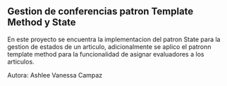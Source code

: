 ## Gestion de conferencias patron Template Method y State

En este proyecto se encuentra la implementacion del patron State para la gestion de estados de un articulo, adicionalmente se aplico el patronn template method para la funcionalidad de asignar evaluadores a los articulos.

Autora:
Ashlee Vanessa Campaz
